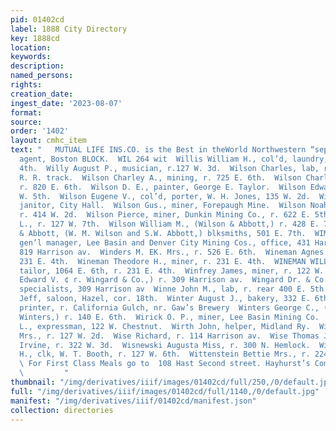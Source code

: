```yaml
---
pid: 01402cd
label: 1888 City Directory
key: 1888cd
location: 
keywords: 
description: 
named_persons: 
rights: 
creation_date: 
ingest_date: '2023-08-07'
format: 
source: 
order: '1402'
layout: cmhc_item
text: "   MUTUAL LIFE INS.CO. is the Best in theWorld Northwestern “sep stzzz, Geni
  agent, Boston BLOCK.  WIL 264 wit  Willis William H., col’d, laundry, r. 215 W.
  4th.  Willy August P., musician, r.127 W. 3d.  Wilson Charles, lab, r. Elm, w. of
  R. R. track.  Wilson Charley A., mining, r. 725 E. 6th.  Wilson Charlotte Mrs.,
  r. 820 E. 6th.  Wilson D. E., painter, George E. Taylor.  Wilson Edward, r. 125
  W. 5th.  Wilson Eugene V., col’d, porter, W. H. Jones, 135 W. 2d.  Wilson George,
  janitor, City Hall.  Wilson Gus., miner, Forepaugh Mine.  Wilson Noah N., roof painter,
  r. 414 W. 2d.  Wilson Pierce, miner, Dunkin Mining Co., r. 622 E. 5th.  Wilson William
  L., r. 127 W. 7th.  Wilson William M., (Wilson & Abbott,) r. 428 E. 7th.  Wilson
  & Abbott, (W. M. Wilson and S.W. Abbott,) blksmiths, 501 E. 7th.  WIMMER ROBERT,
  gen’l manager, Lee Basin and Denver City Mining Cos., office, 431 Harrison av, r.
  819 Harrison av.  Winders M. EK. Mrs., r. 526 E. 6th.  Wineman Agnes A. Mrs., r.
  231 E. 4th.  Wineman Theodore H., miner, r. 231 E. 4th.  WINEMAN WILLIAM C., merchant
  tailor, 1064 E. 6th, r. 231 E. 4th.  Winfrey James, miner, r. 122 W. 2d.  Wingard
  Edward V. ¢ r. Wingard & Co.,) r. 309 Harrison av.  Wingard Dr. & Co., (E.V.Wingard,)
  specialists, 309 Harrison av  Winne John M., lab, r. rear 400 E. 5th. ,  Winney
  Jeff, saloon, Hazel, cor. 18th.  Winter August J., bakery, 332 E. 6th.  Winter Charles,
  printer, r. California Gulch, nr. Gaw’s Brewery  Winters George C., (Robinson &
  Winters,) r. 140 E. 6th.  Wirick O. P., miner, Lee Basin Mining Co.  Wirth George
  L., expressman, 122 W. Chestnut.  Wirth John, helper, Midland Ry.  Wirth Louisa
  Mrs., r. 127 W. 2d.  Wise Richard, r. 114 Harrison av.  Wise Thomas J., lab, William
  Irvine, r. 322 W. 3d.  Wisnewski Augusta Miss, r. 300 N. Hemlock.  Withers Frank
  H., clk, W. T. Booth, r. 127 W. 6th.  Wittenstein Bettie Mrs., r. 224 Harrison av.
  \ For First Class Meals go to  108 Hast Second street. Hayhurst’s Com’! Restaurant
  \         "
thumbnail: "/img/derivatives/iiif/images/01402cd/full/250,/0/default.jpg"
full: "/img/derivatives/iiif/images/01402cd/full/1140,/0/default.jpg"
manifest: "/img/derivatives/iiif/01402cd/manifest.json"
collection: directories
---
```

